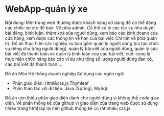 # WebApp-quản lý xe
Nội dung: Một trang web thương được khách hàng sử dụng để có thể đăng các chiếc xe oto để bán. Về phía admin, Có thể xử lý các tác vụ như duyệt bài đăng, bình luận, thêm xoá sửa người dùng, xem báo cáo kinh doanh của cửa hàng, xem được các thông tin về hạn của bài viết. 
Chi tiết về phía quản trị:
Đồ án thực hiện các nghiệp vụ bao gồm quản lý người dùng (có tạo chức vụ riêng cho từng người dùng), quản lý bài viết của người dùng, quản lý các bài viết đã thanh toán và quản lý bình luận của các bài viết, cuối cùng là thực hiện chức năng báo cáo ví dụ như tổng số lượng người dùng đan có, các bài viết đã thanh toán,...


Đồ án Môn Hệ thống doanh nghiệp 
Sử dụng các ngôn ngữ: 
- Phần giao diện: Html&css,js,Thymleaf 
- Phần thao tác với dữ liệu: Java (Spring), MySql. 



Đồ án còn thiếu phần giao diện dành cho người dùng vì không thể code giao diện. Về phần thống kê của github vì giao diện của trang web được sử dụng nhiều trang html lặp lại nên github thống kê có rất nhiều css,js. 
